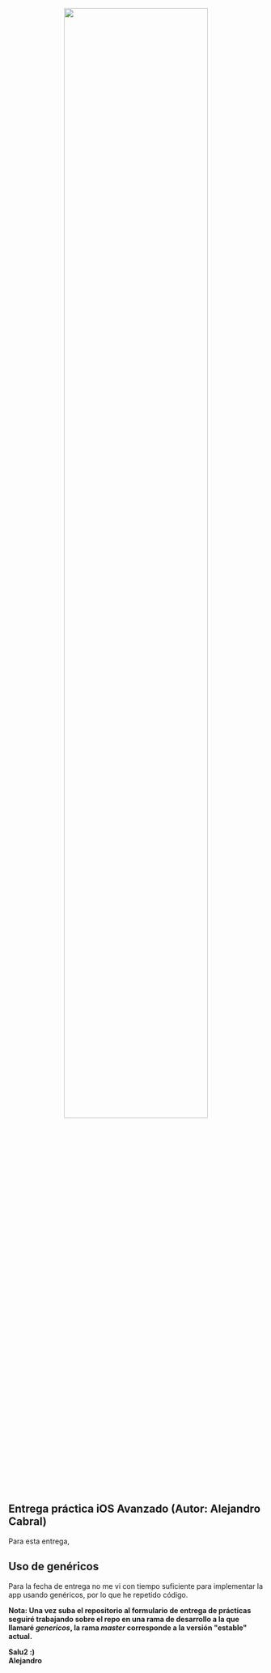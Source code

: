 <p align="center"><img width=75% src="https://github.com/acabral1973/westeros/blob/master/kc-practica-iOS-avanzado/MadridShops/Assets.xcassets/madrid-shops-logo.imageset/madrid-shops-logo.png"></p>

## Entrega práctica iOS Avanzado (Autor: Alejandro Cabral)
Para esta entrega, 
<br>

## Uso de genéricos
Para la fecha de entrega no me vi con tiempo suficiente para implementar la app usando genéricos, por lo que he repetido código.

**Nota: Una vez suba el repositorio al formulario de entrega de prácticas seguiré trabajando sobre el repo en una rama de desarrollo a la que llamaré *genericos*, la rama *master* corresponde a la versión "estable" actual.** 
<br>

**Salu2 :)**  
**Alejandro**
